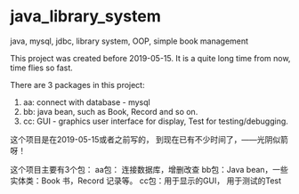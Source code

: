 # java_library_system
java, mysql, jdbc, library system, OOP, simple book management

This project was created before 2019-05-15.
It is a quite long time from now, time flies so fast.

There are 3 packages in this project:
1. aa: connect with database - mysql
2. bb: java bean, such as Book, Record and so on.
3. cc: GUI - graphics user interface for display, Test for testing/debugging.

这个项目是在2019-05-15或者之前写的，
到现在已有不少时间了，——光阴似箭呀！

这个项目主要有3个包：
aa包： 连接数据库，增删改查
bb包：Java bean，一些实体类：Book 书，Record 记录等。
cc包：用于显示的GUI， 用于测试的Test
